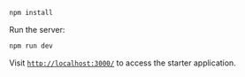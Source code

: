 ```bash
npm install
```

Run the server:

```bash
npm run dev
```


Visit [`http://localhost:3000/`](http://localhost:3000/) to access the starter application.
